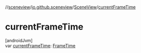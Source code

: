 //[sceneview](../../../index.md)/[io.github.sceneview](../index.md)/[SceneView](index.md)/[currentFrameTime](current-frame-time.md)

# currentFrameTime

[androidJvm]\
var [currentFrameTime](current-frame-time.md): [FrameTime](../../io.github.sceneview.utils/-frame-time/index.md)
